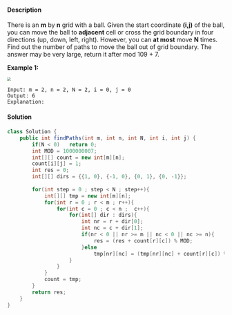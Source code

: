 #### Description

There is an **m** by **n** grid with a ball. Given the start coordinate **(i,j)** of the ball, you can move the ball to **adjacent** cell or cross the grid boundary in four directions (up, down, left, right). However, you can **at most** move **N** times. Find out the number of paths to move the ball out of grid boundary. The answer may be very large, return it after mod 109 + 7.

 

**Example 1:**

<img src="https://assets.leetcode.com/uploads/2018/10/13/out_of_boundary_paths_1.png" style="zoom:48%;" />

```
Input: m = 2, n = 2, N = 2, i = 0, j = 0
Output: 6
Explanation:
```

#### Solution

```java
class Solution {
    public int findPaths(int m, int n, int N, int i, int j) {
        if(N < 0)   return 0;
        int MOD = 1000000007;
        int[][] count = new int[m][n];
        count[i][j] = 1;
        int res = 0;
        int[][] dirs = {{1, 0}, {-1, 0}, {0, 1}, {0, -1}};
        
        for(int step = 0 ; step < N ; step++){
            int[][] tmp = new int[m][n];
            for(int r = 0 ; r < m ; r++){
                for(int c = 0 ; c < n ;  c++){
                    for(int[] dir : dirs){
                        int nr = r + dir[0];
                        int nc = c + dir[1];
                        if(nr < 0 || nr >= m || nc < 0 || nc >= n){
                            res = (res + count[r][c]) % MOD;
                        }else
                            tmp[nr][nc] = (tmp[nr][nc] + count[r][c]) % MOD;
                    }
                }
            }
            count = tmp;
        }
        return res;
    }
}
```

